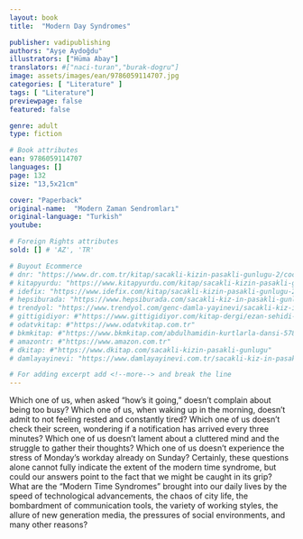 ```yaml
---
layout: book
title:  "Modern Day Syndromes"

publisher: vadipublishing
authors: "Ayşe Aydoğdu"
illustrators: ["Hüma Abay"]
translators: #["naci-turan","burak-dogru"]
image: assets/images/ean/9786059114707.jpg
categories: [ "Literature" ]
tags: [ "Literature"]
previewpage: false
featured: false

genre: adult
type: fiction

# Book attributes
ean: 9786059114707
languages: []
page: 132
size: "13,5x21cm"

cover: "Paperback"
original-name:  "Modern Zaman Sendromları"
original-language: "Turkish"
youtube:

# Foreign Rights attributes
sold: [] # 'AZ', 'TR'

# Buyout Ecommerce
# dnr: "https://www.dr.com.tr/kitap/sacakli-kizin-pasakli-gunlugu-2/cocuk-ve-genclik/genclik-10-yas/roman-oyku/urunno=0001893059001"
# kitapyurdu: "https://www.kitapyurdu.com/kitap/sacakli-kizin-pasakli-gunlugu-2-/560122.html&filter_name=Sa%C3%A7akl%C4%B1+K%C4%B1z%27%C4%B1n+Pasakl%C4%B1+G%C3%BCnl%C3%BC%C4%9F%C3%BC+2"
# idefix: "https://www.idefix.com/kitap/sacakli-kizin-pasakli-gunlugu-2/cocuk-ve-genclik/genclik-10-yas/roman-oyku/urunno=0001893059001"
# hepsiburada: "https://www.hepsiburada.com/sacakli-kiz-in-pasakli-gunlugu-2-damla-yayinevi-p-HBV000012ER86"
# trendyol: "https://www.trendyol.com/genc-damla-yayinevi/sacakli-kiz-in-pasakli-gunlugu-2-p-54825777"
# gittigidiyor: #"https://www.gittigidiyor.com/kitap-dergi/ezan-sehidi-adnan-menderes_pdp_732728793"
# odatvkitap: #"https://www.odatvkitap.com.tr"
# bkmkitap: #"https://www.bkmkitap.com/abdulhamidin-kurtlarla-dansi-578226"
# amazontr: #"https://www.amazon.com.tr"
# dkitap: #"https://www.dkitap.com/sacakli-kizin-pasakli-gunlugu"
# damlayayinevi: "https://www.damlayayinevi.com.tr/sacakli-kiz-in-pasakli-gunlugu-2-bu-iste-bi-terslik-var"

# For adding excerpt add <!--more--> and break the line
---
```

Which one of us, when asked “how’s it going,”
doesn’t complain about being too busy?
Which one of us, when waking up in the morning,
doesn’t admit to not feeling rested and constantly
tired?
Which one of us doesn’t check their screen,
wondering if a notification has arrived every three
minutes?
Which one of us doesn’t lament about a cluttered
mind and the struggle to gather their thoughts?
Which one of us doesn’t experience the stress of
Monday’s workday already on Sunday?
Certainly, these questions alone cannot fully indicate the extent of the modern time syndrome, but
could our answers point to the fact that we might
be caught in its grip?
What are the “Modern Time Syndromes” brought
into our daily lives by the speed of technological
advancements, the chaos of city life, the bombardment of communication tools, the variety of working styles, the allure of new generation media, the
pressures of social environments, and many other
reasons?
<!--more--> 

